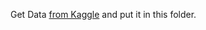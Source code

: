 Get Data [from Kaggle](https://www.kaggle.com/competitions/jigsaw-toxic-comment-classification-challenge/data) and put it in this folder.
